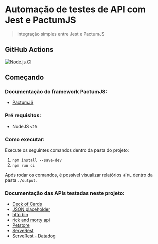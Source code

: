 # Automação de testes de API com Jest e PactumJS

> Integração simples entre Jest e PactumJS

## GitHub Actions

[![Node.js CI](https://github.com/ardnaile/automacao-testes/actions/workflows/node.js.yml/badge.svg?branch=integration-test-jest)](https://github.com/ardnaile/automacao-testes/actions/workflows/node.js.yml)

## Começando

### Documentação do framework PactumJS:
 - [PactumJS](https://pactumjs.github.io/)

### Pré requisitos:
 - NodeJS `v20`

### Como executar:

Execute os seguintes comandos dentro da pasta do projeto:

 1. `npm install --save-dev`
 2. `npm run ci`

Após rodar os comandos, é possível visualizar relatórios `HTML` dentro da pasta `./output`. 

### Documentação das APIs testadas neste projeto: 
 - [Deck of Cards](https://deckofcardsapi.com/)
 - [JSON placeholder](https://jsonplaceholder.typicode.com/)
 - [http bin](http://httpbin.org/)
 - [rick and morty api](https://rickandmortyapi.com/documentation/#rest)
 - [Petstore](https://petstore.swagger.io/#/) 
 - [ServeRest](https://serverest.dev/#/)
 - [ServeRest - Datadog](https://p.datadoghq.eu/sb/421fcfee-35ec-11ee-b87f-da7ad0900005-2aaf85264a89d11b7001bcab452a266e?refresh_mode=sliding&theme=light&tpl_var_env%5B0%5D=serverest.dev&from_ts=1699931511294&to_ts=1699932411294&live=true)
 
